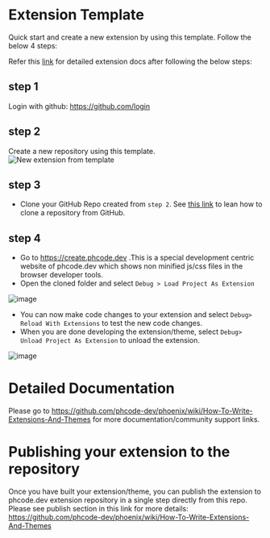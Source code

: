 # Extension Template

Quick start and create a new extension by using this template. Follow the below 4 steps:

Refer this [link](https://github.com/phcode-dev/phoenix/wiki/How-To-Write-Extensions-And-Themes) for detailed extension docs after following the below steps:

## step 1

Login with github: https://github.com/login

## step 2

Create a new repository using this template.
![New extension from template](https://user-images.githubusercontent.com/5336369/223931565-2708e516-a422-4e7b-9d89-9ac48c919c3d.gif)

## step 3

* Clone your GitHub Repo created from `step 2`. See [this link](https://docs.github.com/en/repositories/creating-and-managing-repositories/cloning-a-repository) to lean how to clone a repository from GitHub.

## step 4

* Go to https://create.phcode.dev .This is a special development centric website of phcode.dev which shows non minified js/css files in the browser developer tools.
* Open the cloned folder and select `Debug > Load Project As Extension`

![image](https://user-images.githubusercontent.com/5336369/224746152-0416a862-891a-4fe1-b9dd-09add25a6cc0.png)


* You can now make code changes to your extension and select `Debug> Reload With Extensions` to test the new code changes.
* When you are done developing the extension/theme, select `Debug> Unload Project As Extension` to unload the extension.

![image](https://user-images.githubusercontent.com/5336369/224747590-556dff1d-5b29-41c3-88a0-3ce72ab643d0.png)

# Detailed Documentation

Please go to https://github.com/phcode-dev/phoenix/wiki/How-To-Write-Extensions-And-Themes for more documentation/community support links.

# Publishing your extension to the repository

Once you have built your extension/theme, you can publish the extension to phcode.dev extension repository in a single step directly from this repo.
Please see publish section in this link for more details: https://github.com/phcode-dev/phoenix/wiki/How-To-Write-Extensions-And-Themes